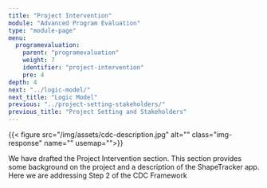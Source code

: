 ```yaml
---
title: "Project Intervention"
module: "Advanced Program Evaluation"
type: "module-page"
menu:
  programevaluation:
    parent: "programevaluation"
    weight: 7
    identifier: "project-intervention"
    pre: 4
depth: 4
next: "../logic-model/"
next_title: "Logic Model"
previous: "../project-setting-stakeholders/"
previous_title: "Project Setting and Stakeholders"
---
```

<div class="programevaluation"><div class="pageblock clearfix"><div class="modalpageNav"></div>
</div><div class="pageblock pull-right">
<div class="caption">
</div>
{{< figure src="/img/assets/cdc-description.jpg" alt="" class="img-response" name="" usemap="">}}</div><div class="pageblock"><p>We have drafted the Project Intervention section. This section provides some background on the project and a description of the ShapeTracker app. Here we are addressing Step 2 of the CDC Framework </p>
<p> </p>
<p> </p>
<p> </p>
<p> </p>
<p> </p>
<p> </p>
<p> </p>
<p> </p>
<p> </p>
<p> </p>
<p> </p>
<p> </p>
<p> </p>
<p> </p>
<p> </p>
</div></div>